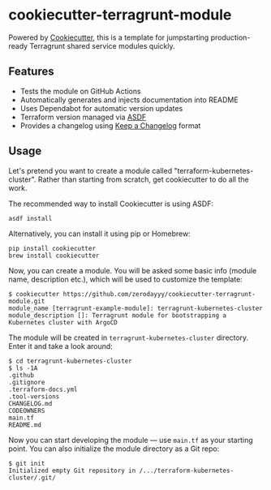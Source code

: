 # cookiecutter-terragrunt-module

Powered by [Cookiecutter](https://github.com/cookiecutter/cookiecutter), this is a template for jumpstarting production-ready Terragrunt shared service modules quickly.

## Features

- Tests the module on GitHub Actions
- Automatically generates and injects documentation into README
- Uses Dependabot for automatic version updates
- Terraform version managed via [ASDF](https://asdf-vm.com)
- Provides a changelog using [Keep a Changelog](https://keepachangelog.com/en/1.0.0/) format

## Usage

Let's pretend you want to create a module called "terraform-kubernetes-cluster". Rather than starting from scratch, get cookiecutter to do all the work.

The recommended way to install Cookiecutter is using ASDF:

```shell
asdf install
```

Alternatively, you can install it using pip or Homebrew:

```shell
pip install cookiecutter
brew install cookiecutter
```

Now, you can create a module. You will be asked some basic info (module name, description etc.), which will be used to customize the template:

```console
$ cookiecutter https://github.com/zerodayyy/cookiecutter-terragrunt-module.git
module_name [terragrunt-example-module]: terragrunt-kubernetes-cluster
module_description []: Terragrunt module for bootstrapping a Kubernetes cluster with ArgoCD
```

The module will be created in `terragrunt-kubernetes-cluster` directory. Enter it and take a look around:

```console
$ cd terragrunt-kubernetes-cluster
$ ls -1A
.github
.gitignore
.terraform-docs.yml
.tool-versions
CHANGELOG.md
CODEOWNERS
main.tf
README.md
```

Now you can start developing the module — use `main.tf` as your starting point. You can also initialize the module directory as a Git repo:

```console
$ git init
Initialized empty Git repository in /.../terraform-kubernetes-cluster/.git/
```
